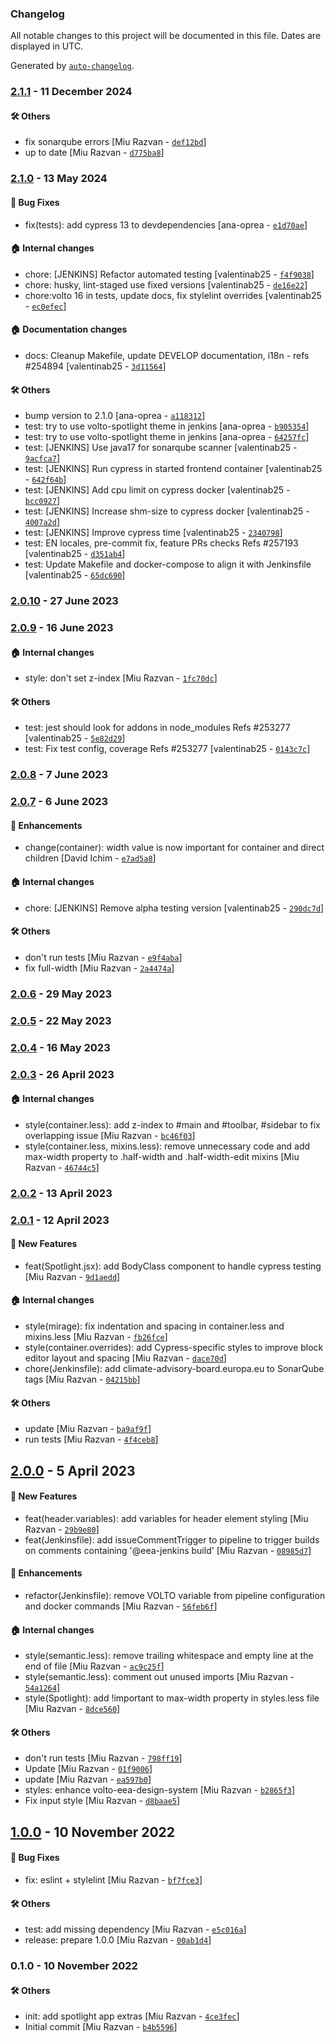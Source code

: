 ### Changelog

All notable changes to this project will be documented in this file. Dates are displayed in UTC.

Generated by [`auto-changelog`](https://github.com/CookPete/auto-changelog).

### [2.1.1](https://github.com/eea/volto-spotlight/compare/2.1.0...2.1.1) - 11 December 2024

#### :hammer_and_wrench: Others

- fix sonarqube errors [Miu Razvan - [`def12bd`](https://github.com/eea/volto-spotlight/commit/def12bd099feab01f5d83bb494af6fa5f0409b17)]
- up to date [Miu Razvan - [`d775ba8`](https://github.com/eea/volto-spotlight/commit/d775ba8c9c14e2487abb3303cfdf35e66c377043)]
### [2.1.0](https://github.com/eea/volto-spotlight/compare/2.0.10...2.1.0) - 13 May 2024

#### :bug: Bug Fixes

- fix(tests): add cypress 13 to devdependencies [ana-oprea - [`e1d70ae`](https://github.com/eea/volto-spotlight/commit/e1d70aef675e502dab799b4c1ec8e67845370f15)]

#### :house: Internal changes

- chore: [JENKINS] Refactor automated testing [valentinab25 - [`f4f9038`](https://github.com/eea/volto-spotlight/commit/f4f903859b23f51f4c16b46e6e841f783a5eaec1)]
- chore: husky, lint-staged use fixed versions [valentinab25 - [`de16e22`](https://github.com/eea/volto-spotlight/commit/de16e22625e20539878fed6bb2e53d83e9ee1f46)]
- chore:volto 16 in tests, update docs, fix stylelint overrides [valentinab25 - [`ec0efec`](https://github.com/eea/volto-spotlight/commit/ec0efecaf451199ebfb94cdca0090614d1e59b3c)]

#### :house: Documentation changes

- docs: Cleanup Makefile, update DEVELOP documentation, i18n - refs #254894 [valentinab25 - [`3d11564`](https://github.com/eea/volto-spotlight/commit/3d11564c1453f1ee986acf570ab548a8386001f8)]

#### :hammer_and_wrench: Others

- bump version to 2.1.0 [ana-oprea - [`a118312`](https://github.com/eea/volto-spotlight/commit/a118312924267ed3581cb6e4a7661a26e7f72d37)]
- test: try to use volto-spotlight theme in jenkins [ana-oprea - [`b905354`](https://github.com/eea/volto-spotlight/commit/b905354161bf51184a48e3a08c21fc47577b0cd0)]
- test: try to use volto-spotlight theme in jenkins [ana-oprea - [`64257fc`](https://github.com/eea/volto-spotlight/commit/64257fc7fb4bb9e658389ee48b086b5df402bba4)]
- test: [JENKINS] Use java17 for sonarqube scanner [valentinab25 - [`9acfca7`](https://github.com/eea/volto-spotlight/commit/9acfca7523cca727e7e0f3fe9ec3cbb7ae35f77a)]
- test: [JENKINS] Run cypress in started frontend container [valentinab25 - [`642f64b`](https://github.com/eea/volto-spotlight/commit/642f64bd55aa47c8aa0e230bb53f65d7f177ec5e)]
- test: [JENKINS] Add cpu limit on cypress docker [valentinab25 - [`bcc0927`](https://github.com/eea/volto-spotlight/commit/bcc0927ee2b4dd3fab16be8f87192d8d19aadef6)]
- test: [JENKINS] Increase shm-size to cypress docker [valentinab25 - [`4007a2d`](https://github.com/eea/volto-spotlight/commit/4007a2dd97fec90b45a7bc7a6bff6d8a391fc7ab)]
- test: [JENKINS] Improve cypress time [valentinab25 - [`2340798`](https://github.com/eea/volto-spotlight/commit/23407983e19293cd7e2530b47e0b7ee5f6e902ad)]
- test: EN locales, pre-commit fix, feature PRs checks Refs #257193 [valentinab25 - [`d351ab4`](https://github.com/eea/volto-spotlight/commit/d351ab4a547e49796e24e024205bb04e9956124c)]
- test: Update Makefile and docker-compose to align it with Jenkinsfile [valentinab25 - [`65dc690`](https://github.com/eea/volto-spotlight/commit/65dc690d85b8a71449737d1bde1d9ec256eeb1bc)]
### [2.0.10](https://github.com/eea/volto-spotlight/compare/2.0.9...2.0.10) - 27 June 2023

### [2.0.9](https://github.com/eea/volto-spotlight/compare/2.0.8...2.0.9) - 16 June 2023

#### :house: Internal changes

- style: don't set z-index [Miu Razvan - [`1fc70dc`](https://github.com/eea/volto-spotlight/commit/1fc70dcb3730ee00cb3ce9b0f0aa94eaca77b5e2)]

#### :hammer_and_wrench: Others

- test: jest should look for addons in node_modules Refs #253277 [valentinab25 - [`5e82d29`](https://github.com/eea/volto-spotlight/commit/5e82d295e5a80056da040531a2fad2c482d802eb)]
- test: Fix test config, coverage Refs #253277 [valentinab25 - [`0143c7c`](https://github.com/eea/volto-spotlight/commit/0143c7c6771d2c3f82eec14318b5cf1b156ecbf3)]
### [2.0.8](https://github.com/eea/volto-spotlight/compare/2.0.7...2.0.8) - 7 June 2023

### [2.0.7](https://github.com/eea/volto-spotlight/compare/2.0.6...2.0.7) - 6 June 2023

#### :nail_care: Enhancements

- change(container): width value is now important for container and direct children [David Ichim - [`e7ad5a8`](https://github.com/eea/volto-spotlight/commit/e7ad5a81687dc818e422d3a66a4f34f148d959f6)]

#### :house: Internal changes

- chore: [JENKINS] Remove alpha testing version [valentinab25 - [`290dc7d`](https://github.com/eea/volto-spotlight/commit/290dc7d3ee0978ce60b28a1357acba0da6ec9e05)]

#### :hammer_and_wrench: Others

- don't run tests [Miu Razvan - [`e9f4aba`](https://github.com/eea/volto-spotlight/commit/e9f4aba900d6d9649e1d6437e2e698a93fc34023)]
- fix full-width [Miu Razvan - [`2a4474a`](https://github.com/eea/volto-spotlight/commit/2a4474a24ca9813996589e2a698333ee216ee187)]
### [2.0.6](https://github.com/eea/volto-spotlight/compare/2.0.5...2.0.6) - 29 May 2023

### [2.0.5](https://github.com/eea/volto-spotlight/compare/2.0.4...2.0.5) - 22 May 2023

### [2.0.4](https://github.com/eea/volto-spotlight/compare/2.0.3...2.0.4) - 16 May 2023

### [2.0.3](https://github.com/eea/volto-spotlight/compare/2.0.2...2.0.3) - 26 April 2023

#### :house: Internal changes

- style(container.less): add z-index to #main and #toolbar, #sidebar to fix overlapping issue [Miu Razvan - [`bc46f03`](https://github.com/eea/volto-spotlight/commit/bc46f03f064adb72e0cad3e0ab4a51964d188bd8)]
- style(container.less, mixins.less): remove unnecessary code and add max-width property to .half-width and .half-width-edit mixins [Miu Razvan - [`46744c5`](https://github.com/eea/volto-spotlight/commit/46744c5a6bebf73aa518030084c6460ec72a65e5)]

### [2.0.2](https://github.com/eea/volto-spotlight/compare/2.0.1...2.0.2) - 13 April 2023

### [2.0.1](https://github.com/eea/volto-spotlight/compare/2.0.0...2.0.1) - 12 April 2023

#### :rocket: New Features

- feat(Spotlight.jsx): add BodyClass component to handle cypress testing [Miu Razvan - [`9d1aedd`](https://github.com/eea/volto-spotlight/commit/9d1aedd0082a71a56538abdab99de7dc51b7e4fe)]

#### :house: Internal changes

- style(mirage): fix indentation and spacing in container.less and mixins.less [Miu Razvan - [`fb26fce`](https://github.com/eea/volto-spotlight/commit/fb26fce5e9b0e34cf988258e9589125d79db77fb)]
- style(container.overrides): add Cypress-specific styles to improve block editor layout and spacing [Miu Razvan - [`dace70d`](https://github.com/eea/volto-spotlight/commit/dace70d1eae0f182b8227f41781912c51cad44c1)]
- chore(Jenkinsfile): add climate-advisory-board.europa.eu to SonarQube tags [Miu Razvan - [`04215bb`](https://github.com/eea/volto-spotlight/commit/04215bb69bbd2275c9f2c9febec98f7d7e971cda)]

#### :hammer_and_wrench: Others

- update [Miu Razvan - [`ba9af9f`](https://github.com/eea/volto-spotlight/commit/ba9af9fa89cabeddf875db00320e2c772ca79502)]
- run tests [Miu Razvan - [`4f4ceb8`](https://github.com/eea/volto-spotlight/commit/4f4ceb8d746e44c1806e54e84fac0c2f4558f28f)]
## [2.0.0](https://github.com/eea/volto-spotlight/compare/1.0.0...2.0.0) - 5 April 2023

#### :rocket: New Features

- feat(header.variables): add variables for header element styling [Miu Razvan - [`29b9e80`](https://github.com/eea/volto-spotlight/commit/29b9e80e9ab8f4945bae8a5515c279efb82bd20e)]
- feat(Jenkinsfile): add issueCommentTrigger to pipeline to trigger builds on comments containing '@eea-jenkins build' [Miu Razvan - [`08985d7`](https://github.com/eea/volto-spotlight/commit/08985d7f4b59b9000260b62ad3cf0f36e6961b38)]

#### :nail_care: Enhancements

- refactor(Jenkinsfile): remove VOLTO variable from pipeline configuration and docker commands [Miu Razvan - [`56feb6f`](https://github.com/eea/volto-spotlight/commit/56feb6ffa2c8a69f24c5669fa4bd2096b9a53db2)]

#### :house: Internal changes

- style(semantic.less): remove trailing whitespace and empty line at the end of file [Miu Razvan - [`ac9c25f`](https://github.com/eea/volto-spotlight/commit/ac9c25f7779bbded05dc436fb7e50ed9e1b1cc9e)]
- style(semantic.less): comment out unused imports [Miu Razvan - [`54a1264`](https://github.com/eea/volto-spotlight/commit/54a12645b601c506013a262d68f0613b733d1ff1)]
- style(Spotlight): add !important to max-width property in styles.less file [Miu Razvan - [`8dce560`](https://github.com/eea/volto-spotlight/commit/8dce560461e3da3e289a0df836407ed9b95ec789)]

#### :hammer_and_wrench: Others

- don't run tests [Miu Razvan - [`798ff19`](https://github.com/eea/volto-spotlight/commit/798ff199e1ae972295b3e90d21e50368b8e58f0d)]
- Update [Miu Razvan - [`01f9006`](https://github.com/eea/volto-spotlight/commit/01f900682b8316b47af90f40c48c3ebdf1a14f37)]
- update [Miu Razvan - [`ea597b0`](https://github.com/eea/volto-spotlight/commit/ea597b027b1fb5a8c75bd7a896d11daf61dae7dc)]
- styles: enhance volto-eea-design-system [Miu Razvan - [`b2865f3`](https://github.com/eea/volto-spotlight/commit/b2865f388bb4bfaeb9dddf8c5f1fdb30b0f98055)]
- Fix input style [Miu Razvan - [`d8baae5`](https://github.com/eea/volto-spotlight/commit/d8baae57ee74fb2fabe370e12c8a52fe768e4ab1)]
## [1.0.0](https://github.com/eea/volto-spotlight/compare/0.1.0...1.0.0) - 10 November 2022

#### :bug: Bug Fixes

- fix: eslint + stylelint [Miu Razvan - [`bf7fce3`](https://github.com/eea/volto-spotlight/commit/bf7fce30a7f859ad6ab3f38e9a69454c047e91a4)]

#### :hammer_and_wrench: Others

- test: add missing dependency [Miu Razvan - [`e5c016a`](https://github.com/eea/volto-spotlight/commit/e5c016ac049a5f5215b3a8bddb692cc35d9dba71)]
- release: prepare 1.0.0 [Miu Razvan - [`00ab1d4`](https://github.com/eea/volto-spotlight/commit/00ab1d4422b4e7eaa79eadeca9c7b9a0a2192405)]
### 0.1.0 - 10 November 2022

#### :hammer_and_wrench: Others

- init: add spotlight app extras [Miu Razvan - [`4ce3fec`](https://github.com/eea/volto-spotlight/commit/4ce3fec3213f0a83b0c614c8ef2a19e1e65d83f4)]
- Initial commit [Miu Razvan - [`b4b5596`](https://github.com/eea/volto-spotlight/commit/b4b55969886925769ded0f7b5b77c962b14989cf)]
